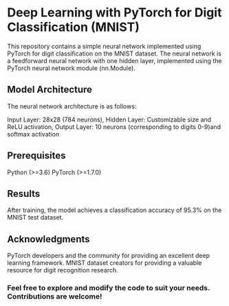 # Deep Learning with PyTorch for Digit Classification (MNIST)

This repository contains a simple neural network implemented using PyTorch for digit classification on the MNIST dataset. The neural network is a feedforward neural network with one hidden layer, implemented using the PyTorch neural network module (nn.Module).

## Model Architecture
The neural network architecture is as follows:

Input Layer: 28x28 (784 neurons), 
Hidden Layer: Customizable size and ReLU activation, 
Output Layer: 10 neurons (corresponding to digits 0-9)and softmax activation

## Prerequisites
Python (>=3.6)
PyTorch (>=1.7.0)

## Results
After training, the model achieves a classification accuracy of 95.3% on the MNIST test dataset.

## Acknowledgments
PyTorch developers and the community for providing an excellent deep learning framework.
MNIST dataset creators for providing a valuable resource for digit recognition research.

### Feel free to explore and modify the code to suit your needs. Contributions are welcome!
